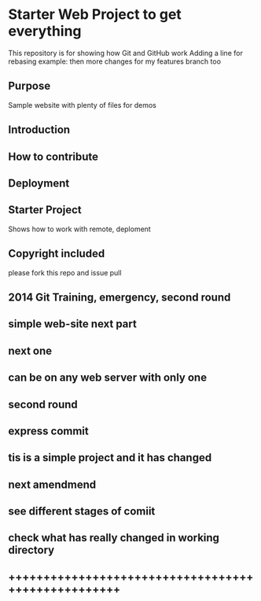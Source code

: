 # Starter Web Project to get everything

This repository is for showing how Git and GitHub work
Adding a line for rebasing example:
then more changes for my features branch too


## Purpose

Sample website with plenty of files for demos

## Introduction

## How to contribute

## Deployment

## Starter Project
Shows how to work with remote, deploment

## Copyright included

please fork this repo and issue pull

## 2014 Git Training, emergency, second round

## simple web-site next part

## next one

## can be on any web server with only one

## second round

## express commit

## tis is a simple project and it has changed

## next amendmend

## see different stages of comiit

## check what has really changed in working directory 
## +++++++++++++++++++++++++++++++++++++++++++++++++++